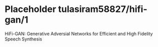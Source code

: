 # Placeholder tulasiram58827/hifi-gan/1
HiFi-GAN: Generative Adversial Networks for Efficient and High Fidelity Speech Synthesis

<!-- dataset: Multiple -->
<!-- module-type: audio-speech-synthesis -->
<!-- network-architecture: Other -->
<!-- fine-tunable: false -->
<!-- license: Apache-2.0 -->

